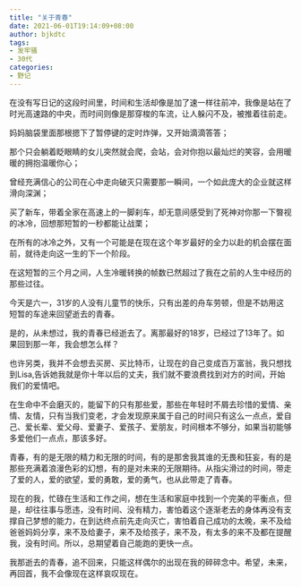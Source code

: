 ```yaml
---
title: "关于青春"
date: 2021-06-01T19:14:09+08:00
author: bjkdtc
tags:
- 发牢骚
- 30代
categories:
- 野记
---
```


在没有写日记的这段时间里，时间和生活却像是加了速一样往前冲，我像是站在了时光高速路的中央，而时间则像是那穿梭的车流，让人躲闪不及，被推着往前走。

妈妈脑袋里面那根摁下了暂停键的定时炸弹，又开始滴滴答答；

那个只会躺着眨眼睛的女儿突然就会爬，会站，会对你抱以最灿烂的笑容，会用暖暖的拥抱温暖你心；

曾经充满信心的公司在心中走向破灭只需要那一瞬间，一个如此庞大的企业就这样滑向深渊；

买了新车，带着全家在高速上的一脚刹车，却无意间感受到了死神对你那一下暼视的冰冷，回想那短暂的一秒都能让战栗；

在所有的冰冷之外，又有一个可能是在现在这个年岁最好的全力以赴的机会摆在面前，就待走向这一生的下一个阶段。

在这短暂的三个月之间，人生冷暖转换的帧数已然超过了我在之前的人生中经历的那些过往。

今天是六一，31岁的人没有儿童节的快乐，只有出差的舟车劳顿，但是不妨用这短暂的车途来回望逝去的青春。

是的，从未想过，我的青春已经逝去了。离那最好的18岁，已经过了13年了。如果回到那一年，我会想怎么样？

也许另类，我并不会想去买房、买比特币，让现在的自己变成百万富翁，我只想找到Lisa,告诉她我就是你十年以后的丈夫，我们就不要浪费找到对方的时间，开始我们的爱情吧。

在生命中不会磨灭的，能留下的只有那些爱，那些在年轻时不屑去珍惜的爱情、亲情、友情，只有当我们变老，才会发现原来属于自己的时间只有这么一点点，爱自己、爱长辈、爱父母、爱妻子、爱孩子、爱朋友，时间根本不够分，如果当初能够多爱他们一点点，那该多好。

青春，有的是无限的精力和无限的时间，有的是那舍我其谁的无畏和狂妄，有的是那些充满着浪漫色彩的幻想，有的是对未来的无限期待。从指尖滑过的时间，带走了爱的人，爱的欲望，爱的勇敢，爱的勇气，也从此带走了青春。

现在的我，忙碌在生活和工作之间，想在生活和家庭中找到一个完美的平衡点，但是，却往往事与愿违，没有时间、没有精力，害怕着这个逐渐老去的身体再没有支撑自己梦想的能力，在到达终点前先走向灭亡，害怕着自己成功的太晚，来不及给爸爸妈妈分享，来不及给妻子，来不及给孩子，来不及，有太多的来不及都在提醒我，没有时间。所以，总期望着自己能跑的更快一点。

我那逝去的青春，追不回来，只能这样偶尔的出现在我的碎碎念中。希望，未来，再回首，我不会像现在这样哀叹现在。

